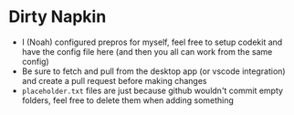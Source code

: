 # Dirty Napkin
- I (Noah) configured prepros for myself, feel free to setup codekit and have the config file here (and then you all can work from the same config)
- Be sure to fetch and pull from the desktop app (or vscode integration) and create a pull request before making changes
- `placeholder.txt` files are just because github wouldn't commit empty folders, feel free to delete them when adding something
